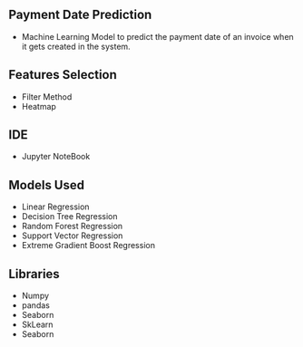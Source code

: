 ## Payment Date Prediction

- Machine Learning Model to predict the payment date of an invoice when it gets created in the system.


## Features Selection

- Filter Method
- Heatmap


## IDE
- Jupyter NoteBook
## Models Used
- Linear Regression
- Decision Tree Regression
- Random Forest Regression
- Support Vector Regression
- Extreme Gradient Boost Regression
## Libraries
- Numpy
- pandas 
- Seaborn
- SkLearn
- Seaborn
